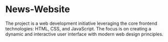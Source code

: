 # News-Website
The project is a web development initiative leveraging the core frontend technologies: HTML, CSS, and JavaScript. The focus is on creating a dynamic and interactive user interface with modern web design principles.
